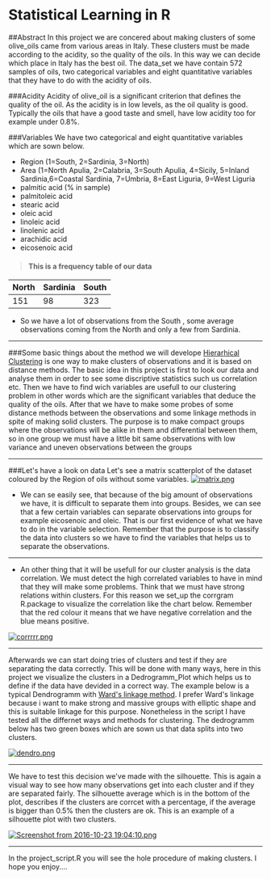 # Statistical Learning in R

##Abstract
In this project we are concered about making clusters of some olive_oils came from various areas in Italy. These clusters must be made 
according to the acidity, so the quality of the oils. In this way we can decide which place in Italy has the best oil.
The data_set we have contain 572 samples of oils, two categorical variables and eight quantitative variables that they have to do with the acidity of oils.

###Acidity
Acidity of olive_oil is a significant criterion that defines the quality of the oil. As the acidity is in low levels, as the oil quality is good.
Typically the oils that have a good taste and smell, have low acidity too for example under 0.8%. 

###Variables
We have two categorical and eight quantitative variables which are sown below. 

+ Region (1=South, 2=Sardinia, 3=North)
+ Area (1=North Apulia, 2=Calabria, 3=South Apulia, 4=Sicily, 5=Inland Sardinia,6=Coastal Sardinia, 7=Umbria, 8=East Liguria, 9=West Liguria
+ palmitic acid (% in sample)
+ palmitoleic acid
+ stearic acid
+ oleic acid
+ linoleic acid
+ linolenic acid
+ arachidic acid
+ eicosenoic acid

> #### This is a frequency table of our data

|North | Sardinia | South |
|-------|----------|------|
|151    |   98     |  323 |

+ So we have a lot of observations from the South , some average observations coming from the North and only a few from Sardinia.

----

###Some basic things about the method we will develope
[Hierarhical Clustering](http://www.saedsayad.com/clustering_hierarchical.htm) is one way to make clusters of observations and it is based on distance methods.
The basic idea in this project is first to look our data and analyse them in order to see some discriptive statistics such us correlation etc.
Then we have to find wich variables are usefull to our clustering problem in other words which are the significant variables that deduce the quality of the oils.
After that we have to make some probes of some distance methods between the observations and some linkage methods in spite of making solid clusters.
The purpose is to make compact groups where the observations will be alike in them and differential between them, so in one group we must have a little bit same observations with low variance and uneven observations between the groups

-----

###Let's have a look on data
Let's see a matrix scatterplot of the dataset coloured by the Region of oils without some variables.
[![matrix.png](https://s12.postimg.org/kaathasz1/matrix.png)](https://postimg.org/image/4othxch0p/)

+ We can se easily see, that because of the big amount of observations we have, it is difficult to separate them into groups. Besides, we can see that a few certain variables can separate observations into groups for example eicosenoic and oleic.
That is our first evidence of what we have to do in the variable selection. 
Remember that the purpose is to classify the data into clusters so we have to find the variables that helps us to separate the observations.

----

+ An other thing that it will be usefull for our cluster analysis is the data correlation. We must detect the high correlated variables to have in mind that they will make some problems. Think that we must have strong relations within clusters.
For this reason we set_up the corrgram R.package to visualize the correlation like the chart below. Remember that the red colour it means that we have negative correlation and the blue means positive.

[![corrrrr.png](https://s13.postimg.org/ekd1cgz13/corrrrr.png)](https://postimg.org/image/q9h10fpzn/)

----

Afterwards we can start doing tries of clusters and test if they are separating the data correctly. 
This will be done with many ways, here in this project we visualize the clusters in a Dedrogramm_Plot which helps us to define if the data have devided in a correct way.
The example below is a typical Dendrogramm with [Ward's linkage method](https://en.wikipedia.org/wiki/Ward%27s_method).
I prefer Ward's linkage because i want to make strong and massive groups with elliptic shape and this is suitable linkage for this purpose. 
Nonetheless in the script I have tested all the differnet ways and methods for clustering.
The dedrogramm below has two green boxes which are sown us that data splits into two clusters. 

[![dendro.png](https://s14.postimg.org/dywr0yk69/dendro.png)](https://postimg.org/image/gg8i8842l/)

----

We have to test this decision we've made with the silhouette. 
This is again a visual way to see how many observations get into each cluster and if they are separated fairly.
The silhouette average which is in the bottom of the plot, describes if the clusters are corrcet with a percentage, if the average is bigger than 0.5% then the clusters are ok.
This is an example of a silhouette plot with two clusters.

[![Screenshot from 2016-10-23 19:04:10.png](https://s18.postimg.org/hf3ioakfd/Screenshot_from_2016_10_23_19_04_10.png)](https://postimg.org/image/p7u6g9qed/)

----

In the project_script.R you will see the hole procedure of making clusters. 
I hope you enjoy....

